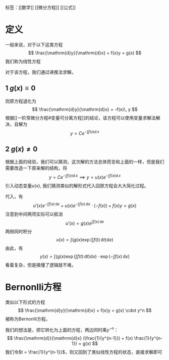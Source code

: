 标签：[[数学]] [[微分方程]] [[公式]]

# 定义

一般来说，对于以下这类方程
$$
\frac{\mathrm{d}y}{\mathrm{d}x} + f(x)y = g(x)
$$
我们称为线性方程

对于该方程，我们通过递推法求解。

## 1 $g(x) \equiv 0$

则原方程退化为
$$
\frac{\mathrm{d}y}{\mathrm{d}x} = -f(x)\, y
$$
根据[[一阶常微分方程#变量可分离方程]]的结论，该方程可以使用变量求解法解决，且解为
$$
y = C e^{-\int f(x) \mathrm{d}\, x}
$$

## 2 $g(x) \neq 0$

根据上面的经验，我们可以猜测，这次解的方法总体而言和上面的一样，但是我们需要改造一下原来解的结构，将
$$
y = C e^{-\int f(x) \mathrm{d}\, x} \implies y = u(x) e^{-\int f(x) \mathrm{d}\, x}
$$
引入动态变量$u(x)$, 我们猜测类似的解形式代入回原方程会大大简化过程。

代入，有
$$
u'(x) e^{-\int f(x)\, \mathrm{d}x} + u(x) e^{-\int f(x) \, \mathrm{d}x} \cdot(-f(x)) + f(x) y = g(x)
$$
注意到中间两项实际可以抵消
$$
u'(x) = g(x) e^{\int f(x)\, \mathrm{d}x}
$$
两侧同时积分
$$
u(x) = \int \left(g(x) \exp\left( \int f(t)\, \mathrm{d}t \right) \mathrm{d}x \right)
$$
由此，有
$$
y(x) = \int \left(g(x) \exp\left( \int f(t)\, \mathrm{d}t \right) \mathrm{d}x \right) \cdot \exp\left( -\int f(x) \, \mathrm{d}x \right)
$$
看着复杂，但是搞懂了逻辑就不难。

# Bernonlli方程

类似以下形式的方程
$$
\frac{\mathrm{d}y}{\mathrm{d}x} + f(x)y = g(x) \cdot y^n
$$
被称为Bernonlli方程。

我们的想法是，把它转化为上面的方程，两边同时乘$y^{-n}$：
$$
\frac{\mathrm{d}}{\mathrm{d}x} (\frac{1}{y^{n-1}}) + f(x) \frac{1}{y^{n-1}} = g(x)
$$
我们令$t = \frac{1}{y^{n-1}}$，则又回到了类似线性方程的状态，直接求解即可
